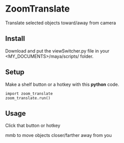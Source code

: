# ZoomTranslate
Translate selected objects toward/away from camera

## Install
Download and put the viewSwitcher.py file in your <MY_DOCUMENTS>/maya/scripts/ folder.

## Setup
Make a shelf button or a hotkey with this <b>python</b> code.
```
import zoom_translate
zoom_translate.run()
```

## Usage
Click that button or hotkey

mmb to move objects closer/farther away from you

